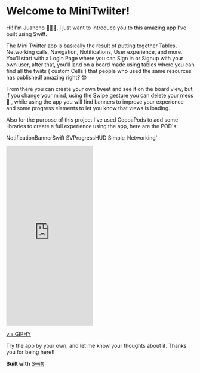 # Welcome to MiniTwiiter!
Hi! I'm Juancho 🙋🏼‍♂️, I just want to introduce you to this amazing app I've built using Swift.

The Mini Twitter app is basically the result of putting together Tables, Networking calls, Navigation, Notifications, User experience, and more. You'll start with a Login Page where you can Sign in or Signup with your own user, after that, you'll land on a board made using tables where you can find all the twiits ( custom Cells ) that people who used the same resources has published! amazing right? 😎

From there you can create your own tweet and see it on the board view, but if you change your mind, using the Swipe gesture you can delete your mess 🚮 , while using the app you will find banners to improve your experience and some progress elements to let you know that views is loading.

Also for the purpose of this project I've used CocoaPods to add some libraries to create a full experience using the app, here are the POD's:

NotificationBannerSwift
SVProgressHUD
Simple-Networking'

<iframe src="https://giphy.com/embed/0rkZAb44iBIZVCJEqq" width="232" height="480" frameBorder="0" class="giphy-embed" allowFullScreen></iframe><p><a href="https://giphy.com/gifs/0rkZAb44iBIZVCJEqq">via GIPHY</a></p>



Try the app by your own, and let me know your thoughts about it. Thanks you for being here!!

**Built with** [Swift](https://www.swift.org/)
